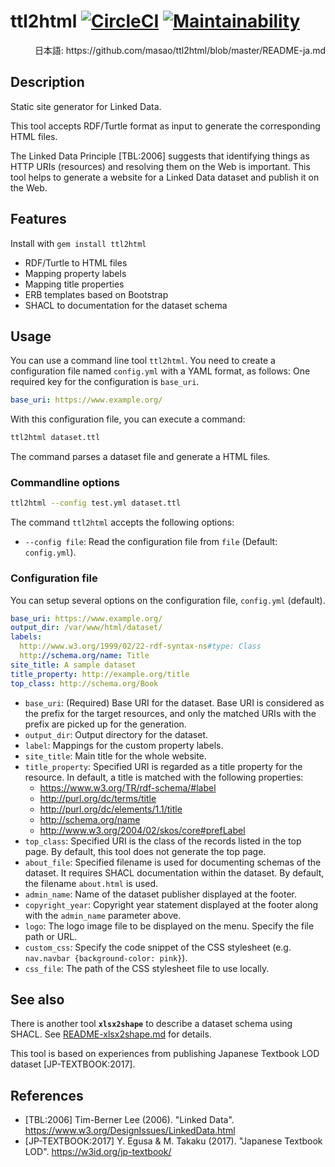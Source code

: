 # ttl2html  [![CircleCI](https://circleci.com/gh/masao/ttl2html/tree/master.svg?style=svg)](https://circleci.com/gh/masao/ttl2html/tree/master) [![Maintainability](https://api.codeclimate.com/v1/badges/6897bef51f3280ae64e5/maintainability)](https://codeclimate.com/github/masao/ttl2html/maintainability)

<div align="right">日本語: https://github.com/masao/ttl2html/blob/master/README-ja.md</div>

## Description

Static site generator for Linked Data.

This tool accepts RDF/Turtle format as input to generate the corresponding HTML files.

The Linked Data Principle [TBL:2006] suggests that identifying things as HTTP URIs (resources) and resolving them on the Web is important. This tool helps to generate a website for a Linked Data dataset and publish it on the Web.

## Features

Install with `gem install ttl2html`

* RDF/Turtle to HTML files
* Mapping property labels
* Mapping title properties
* ERB templates based on Bootstrap
* SHACL to documentation for the dataset schema

## Usage

You can use a command line tool ``ttl2html``.
You need to create a configuration file named ``config.yml`` with a YAML format, as follows:
One required key for the configuration is ``base_uri``.

```yaml
base_uri: https://www.example.org/
```

With this configuration file, you can execute a command:

```sh
ttl2html dataset.ttl
```

The command parses a dataset file and generate a HTML files.

### Commandline options

```sh
ttl2html --config test.yml dataset.ttl
```

The command ``ttl2html`` accepts the following options:

* ``--config file``:  Read the configuration file from ``file`` (Default: ```config.yml```).

### Configuration file

You can setup several options on the configuration file, ``config.yml`` (default).

```yaml
base_uri: https://www.example.org/
output_dir: /var/www/html/dataset/
labels:
  http://www.w3.org/1999/02/22-rdf-syntax-ns#type: Class
  http://schema.org/name: Title
site_title: A sample dataset
title_property: http://example.org/title
top_class: http://schema.org/Book
```

* ``base_uri``: (Required) Base URI for the dataset. Base URI is considered as the prefix for the target resources, and only the matched URIs with the prefix are picked up for the generation.
* ``output_dir``: Output directory for the dataset.
* ``label``: Mappings for the custom property labels. 
* ``site_title``: Main title for the whole website.
* ``title_property``: Specified URI is regarded as a title property for the resource. In default, a title is matched with the following properties:
  - https://www.w3.org/TR/rdf-schema/#label
  - http://purl.org/dc/terms/title
  - http://purl.org/dc/elements/1.1/title
  - http://schema.org/name
  - http://www.w3.org/2004/02/skos/core#prefLabel
* ``top_class``: Specified URI is the class of the records listed in the top page. By default, this tool does not generate the top page.
* ``about_file``: Specified filename is used for documenting schemas of the dataset. It requires SHACL documentation within the dataset. By default, the filename `about.html` is used.
* ``admin_name``: Name of the dataset publisher displayed at the footer.
* ``copyright_year``: Copyright year statement displayed at the footer along with the ``admin_name`` parameter above.
* ``logo``: The logo image file to be displayed on the menu. Specify the file path or URL.
* ``custom_css``: Specify the code snippet of the CSS stylesheet (e.g. `` nav.navbar {background-color: pink} ``).
* ``css_file``: The path of the CSS stylesheet file to use locally.

## See also

There is another tool **``xlsx2shape``** to describe a dataset schema using SHACL. See [README-xlsx2shape.md](README-xlsx2shape.md) for details.

This tool is based on experiences from publishing Japanese Textbook LOD dataset [JP-TEXTBOOK:2017].

## References

* [TBL:2006] Tim-Berner Lee (2006). "Linked Data". https://www.w3.org/DesignIssues/LinkedData.html
* [JP-TEXTBOOK:2017] Y. Egusa & M. Takaku (2017). "Japanese Textbook LOD". https://w3id.org/jp-textbook/
